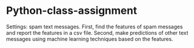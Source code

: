 # Python-class-assignment
Settings: spam text messages. 
First, find the features of spam messages and report the features in a csv file.
Second, make predictions of other text messages using machine learning techniques based on the features. 
